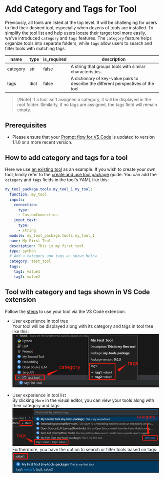 # Add Category and Tags for Tool
Previously, all tools are listed at the top level. It will be challenging for users to find their desired tool, especially when dozens of tools are installed. To simplify the tool list and help users locate their target tool more easily, we've introduced `category` and `tags` features. The `category` feature helps organize tools into separate folders, while `tags` allow users to search and filter tools with matching tags.

| name     | type | is_required | description |
| ---------| -----| ---------- | ----------- |
| category | str  | false      | A string that groups tools with similar characteristics. |
| tags     | dict | false      | A dictionary of key-value pairs to describe the different perspectives of the tool. |
> [!Note] If a tool isn't assigned a category, it will be displayed in the root folder. Similarly, if no tags are assigned, the tags field will remain empty.

## Prerequisites
- Please ensure that your [Prompt flow for VS Code](https://marketplace.visualstudio.com/items?itemName=prompt-flow.prompt-flow) is updated to version 1.1.0 or a more recent version.

## How to add category and tags for a tool
Here we use [an existing tool](https://github.com/microsoft/promptflow/tree/main/examples/tools/tool-package-quickstart/my_tool_package/yamls/my_tool_1.yaml) as an example. If you wish to create your own tool, kindly refer to the [create and use tool package](create-and-use-tool-package.md#create-custom-tool-package) guide. You can add the `category` and `tags` fields in the tool's YAML like this:
```yaml
my_tool_package.tools.my_tool_1.my_tool:
  function: my_tool
  inputs:
    connection:
      type:
      - CustomConnection
    input_text:
      type:
      - string
  module: my_tool_package.tools.my_tool_1
  name: My First Tool
  description: This is my first tool
  type: python
  # Add a category and tags as shown below.
  category: test_tool
  tags:
    tag1: value1
    tag2: value2
```

## Tool with category and tags shown in VS Code extension
Follow the [steps](create-and-use-tool-package.md#use-your-tool-from-vscode-extension) to use your tool via the VS Code extension. 
- User experience in tool tree  
Your tool will be displayed along with its category and tags in tool tree like this:  
![category_and_tags_in_tool_tree](../../media/how-to-guides/develop-a-tool/category_and_tags_in_tool_tree.png)  

- User experience in tool list  
By clicking `More` in the visual editor, you can view your tools along with their category and tags:  
![category_and_tags_in_tool_list](../../media/how-to-guides/develop-a-tool/category_and_tags_in_tool_list.png)  
Furthermore, you have the option to search or filter tools based on tags:  
![filter_tools_by_tag](../../media/how-to-guides/develop-a-tool/filter_tools_by_tag.png)  